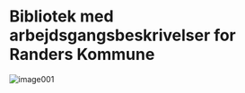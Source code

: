 # Bibliotek med arbejdsgangsbeskrivelser for Randers Kommune
![image001](https://user-images.githubusercontent.com/80261692/214045142-9d3f1166-491f-4fc1-b054-e4b76a5231c3.png)
